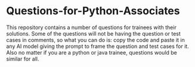 # Questions-for-Python-Associates
This repository contains a number of questions for trainees with their solutions.
Some of the questions will not be having the question or test cases in comments, so what you can do is:
copy the code and paste it in any AI model giving the prompt to frame the question and test cases for it.
Also no matter if you are a python or java trainee, questions would be similar for all.
